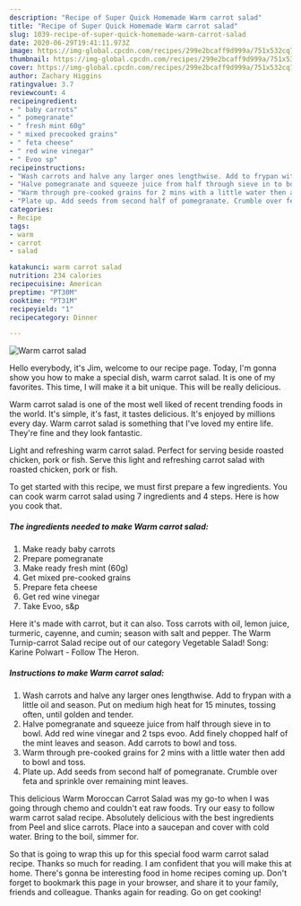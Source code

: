 ```yaml
---
description: "Recipe of Super Quick Homemade Warm carrot salad"
title: "Recipe of Super Quick Homemade Warm carrot salad"
slug: 1039-recipe-of-super-quick-homemade-warm-carrot-salad
date: 2020-06-29T19:41:11.973Z
image: https://img-global.cpcdn.com/recipes/299e2bcaff9d999a/751x532cq70/warm-carrot-salad-recipe-main-photo.jpg
thumbnail: https://img-global.cpcdn.com/recipes/299e2bcaff9d999a/751x532cq70/warm-carrot-salad-recipe-main-photo.jpg
cover: https://img-global.cpcdn.com/recipes/299e2bcaff9d999a/751x532cq70/warm-carrot-salad-recipe-main-photo.jpg
author: Zachary Higgins
ratingvalue: 3.7
reviewcount: 4
recipeingredient:
- " baby carrots"
- " pomegranate"
- " fresh mint 60g"
- " mixed precooked grains"
- " feta cheese"
- " red wine vinegar"
- " Evoo sp"
recipeinstructions:
- "Wash carrots and halve any larger ones lengthwise. Add to frypan with a little oil and season. Put on medium high heat for 15 minutes, tossing often, until golden and tender."
- "Halve pomegranate and squeeze juice from half through sieve in to bowl. Add red wine vinegar and 2 tsps evoo. Add finely chopped half of the mint leaves and season. Add carrots to bowl and toss."
- "Warm through pre-cooked grains for 2 mins with a little water then add to bowl and toss."
- "Plate up. Add seeds from second half of pomegranate. Crumble over feta and sprinkle over remaining mint leaves."
categories:
- Recipe
tags:
- warm
- carrot
- salad

katakunci: warm carrot salad 
nutrition: 234 calories
recipecuisine: American
preptime: "PT30M"
cooktime: "PT31M"
recipeyield: "1"
recipecategory: Dinner

---
```



![Warm carrot salad](https://img-global.cpcdn.com/recipes/299e2bcaff9d999a/751x532cq70/warm-carrot-salad-recipe-main-photo.jpg)

Hello everybody, it's Jim, welcome to our recipe page. Today, I'm gonna show you how to make a special dish, warm carrot salad. It is one of my favorites. This time, I will make it a bit unique. This will be really delicious.

Warm carrot salad is one of the most well liked of recent trending foods in the world. It's simple, it's fast, it tastes delicious. It's enjoyed by millions every day. Warm carrot salad is something that I've loved my entire life. They're fine and they look fantastic.

Light and refreshing warm carrot salad. Perfect for serving beside roasted chicken, pork or fish. Serve this light and refreshing carrot salad with roasted chicken, pork or fish.


To get started with this recipe, we must first prepare a few ingredients. You can cook warm carrot salad using 7 ingredients and 4 steps. Here is how you cook that.

<!--inarticleads1-->

##### The ingredients needed to make Warm carrot salad:

1. Make ready  baby carrots
1. Prepare  pomegranate
1. Make ready  fresh mint (60g)
1. Get  mixed pre-cooked grains
1. Prepare  feta cheese
1. Get  red wine vinegar
1. Take  Evoo, s&amp;p


Here it&#39;s made with carrot, but it can also. Toss carrots with oil, lemon juice, turmeric, cayenne, and cumin; season with salt and pepper. The Warm Turnip-carrot Salad recipe out of our category Vegetable Salad! Song: Karine Polwart - Follow The Heron. 

<!--inarticleads2-->

##### Instructions to make Warm carrot salad:

1. Wash carrots and halve any larger ones lengthwise. Add to frypan with a little oil and season. Put on medium high heat for 15 minutes, tossing often, until golden and tender.
1. Halve pomegranate and squeeze juice from half through sieve in to bowl. Add red wine vinegar and 2 tsps evoo. Add finely chopped half of the mint leaves and season. Add carrots to bowl and toss.
1. Warm through pre-cooked grains for 2 mins with a little water then add to bowl and toss.
1. Plate up. Add seeds from second half of pomegranate. Crumble over feta and sprinkle over remaining mint leaves.


This delicious Warm Moroccan Carrot Salad was my go-to when I was going through chemo and couldn&#39;t eat raw foods. Try our easy to follow warm carrot salad recipe. Absolutely delicious with the best ingredients from Peel and slice carrots. Place into a saucepan and cover with cold water. Bring to the boil, simmer for. 

So that is going to wrap this up for this special food warm carrot salad recipe. Thanks so much for reading. I am confident that you will make this at home. There's gonna be interesting food in home recipes coming up. Don't forget to bookmark this page in your browser, and share it to your family, friends and colleague. Thanks again for reading. Go on get cooking!
